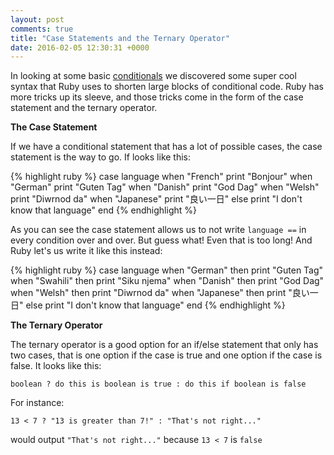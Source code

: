 ```yaml
---
layout: post
comments: true
title: "Case Statements and the Ternary Operator"
date: 2016-02-05 12:30:31 +0000
---
```


In looking at some basic [conditionals][conditionals-post] we discovered some super cool syntax that Ruby uses to shorten large blocks of conditional code. Ruby has more tricks up its sleeve, and those tricks come in the form of the case statement and the ternary operator.

<strong> The Case Statement </strong>

If we have a conditional statement that has a lot of possible cases, the case statement is the way to go. If looks like this:

{% highlight ruby %}
case language
when "French"
	print "Bonjour"
when "German"
	print "Guten Tag"
when "Danish"
	print "God Dag"
when "Welsh"
	print "Diwrnod da"
when "Japanese"
	print "良い一日"
else 
	print "I don't know that language"
end
{% endhighlight %}

As you can see the case statement allows us to not write `language ==` in every condition over and over. But guess what! Even that is too long! And Ruby let's us write it like this instead:

{% highlight ruby %}
case language
when "German" then print "Guten Tag"
when "Swahili" then print "Siku njema"
when "Danish" then print "God Dag"
when "Welsh" then print "Diwrnod da"
when "Japanese" then print "良い一日"
else print "I don't know that language"
end
{% endhighlight %}

<strong> The Ternary Operator </strong>

The ternary operator is a good option for an if/else statement that only has two cases, that is one option if the case is true and one option if the case is false. It looks like this:

`boolean ? do this is boolean is true : do this if boolean is false`

For instance:

`13 < 7 ? "13 is greater than 7!" : "That's not right..."`

would output `"That's not right..."` because `13 < 7` is `false`

[conditionals-post]: http://daisymolving.github.io/2016/01/18/ruby-conditionals.html

